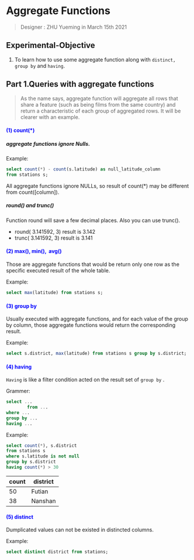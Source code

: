 # Aggregate Functions

> Designer : ZHU Yueming in March 15th 2021

## Experimental-Objective

1. To learn how to use some aggregate function along with `distinct, group by` and `having`.

## Part 1.Queries with aggregate functions

>As the name says, aggregate function will aggregate all rows that share a feature (such as being films from the same country) and return a characteristic of each group of aggregated rows. It will be clearer with an example.

#### <font color=blue>(1) count(*)	</font>

##### aggregate functions ignore Nulls.

Example:

```sql
select count(*) - count(s.latitude) as null_latitude_column
from stations s;
```

All aggregate functions ignore NULLs, so result of count(*) may be different from count([column]).

##### round() and trunc()

Function round will  save a few decimal places.  Also you can use trunc(). 

- round( 3.141592, 3)  result is 3.142
- trunc( 3.141592, 3)  result is 3.141

#### <font color=blue>(2) max(), min(),  avg() </font>

Those are aggregate functions that would be return only one row as the specific executed result of the whole table. 

Example: 

```sql
select max(latitude) from stations s;
```

#### <font color=blue>(3) group by </font>

Usually executed with aggregate functions, and for each value of the group by column, those aggregate functions would return the corresponding result.

Example:

```sql
select s.district, max(latitude) from stations s group by s.district;
```

#### <font color =blue>(4) having </font>

`Having` is like a filter condition acted on the result set of  ```group by``` . 

Grammer:

```sql
select ...
		from ...
where ...
group by ...
having ...
```

Example:

```sql
select count(*), s.district
from stations s
where s.latitude is not null
group by s.district
having count(*) > 30
```

| count | district |
| ----- | -------- |
| 50    | Futian   |
| 38    | Nanshan  |

#### <font color=blue>(5) distinct	 </font>

Dumplicated values can not be existed in distincted columns. 

Example:

```sql
select distinct district from stations;
```

